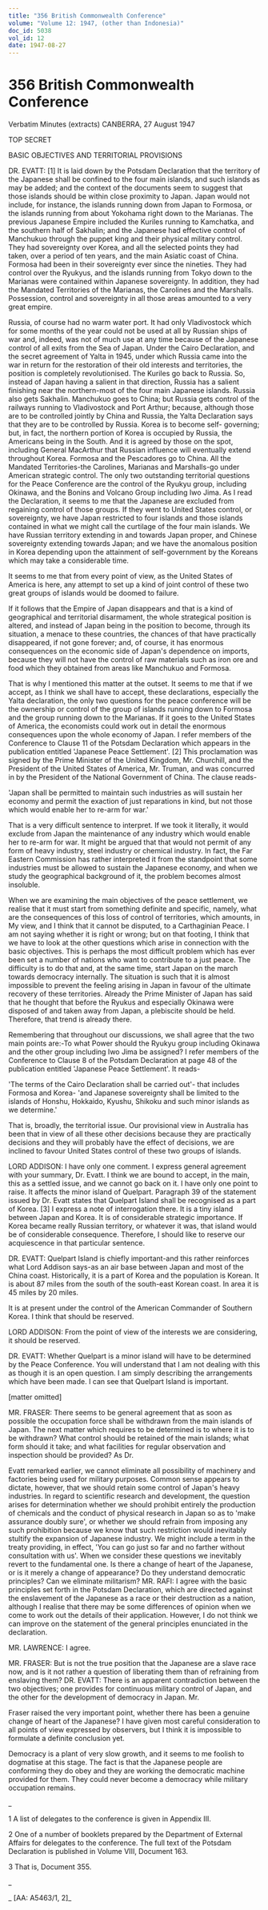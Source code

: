 ```yaml
---
title: "356 British Commonwealth Conference"
volume: "Volume 12: 1947, (other than Indonesia)"
doc_id: 5038
vol_id: 12
date: 1947-08-27
---
```


# 356 British Commonwealth Conference

Verbatim Minutes (extracts) CANBERRA, 27 August 1947

TOP SECRET

BASIC OBJECTIVES AND TERRITORIAL PROVISIONS

DR. EVATT: [1] It is laid down by the Potsdam Declaration that the territory of the Japanese shall be confined to the four main islands, and such islands as may be added; and the context of the documents seem to suggest that those islands should be within close proximity to Japan. Japan would not include, for instance, the islands running down from Japan to Formosa, or the islands running from about Yokohama right down to the Marianas. The previous Japanese Empire included the Kuriles running to Kamchatka, and the southern half of Sakhalin; and the Japanese had effective control of Manchukuo through the puppet king and their physical military control. They had sovereignty over Korea, and all the selected points they had taken, over a period of ten years, and the main Asiatic coast of China. Formosa had been in their sovereignty ever since the nineties. They had control over the Ryukyus, and the islands running from Tokyo down to the Marianas were contained within Japanese sovereignty. In addition, they had the Mandated Territories of the Marianas, the Carolines and the Marshalls. Possession, control and sovereignty in all those areas amounted to a very great empire.

Russia, of course had no warm water port. It had only Vladivostock which for some months of the year could not be used at all by Russian ships of war and, indeed, was not of much use at any time because of the Japanese control of all exits from the Sea of Japan. Under the Cairo Declaration, and the secret agreement of Yalta in 1945, under which Russia came into the war in return for the restoration of their old interests and territories, the position is completely revolutionised. The Kuriles go back to Russia. So, instead of Japan having a salient in that direction, Russia has a salient finishing near the northern-most of the four main Japanese islands. Russia also gets Sakhalin. Manchukuo goes to China; but Russia gets control of the railways running to Vladivostock and Port Arthur; because, although those are to be controlled jointly by China and Russia, the Yalta Declaration says that they are to be controlled by Russia. Korea is to become self- governing; but, in fact, the northern portion of Korea is occupied by Russia, the Americans being in the South. And it is agreed by those on the spot, including General MacArthur that Russian influence will eventually extend throughout Korea. Formosa and the Pescadores go to China. All the Mandated Territories-the Carolines, Marianas and Marshalls-go under American strategic control. The only two outstanding territorial questions for the Peace Conference are the control of the Ryukyu group, including Okinawa, and the Bonins and Volcano Group including Iwo Jima. As I read the Declaration, it seems to me that the Japanese are excluded from regaining control of those groups. If they went to United States control, or sovereignty, we have Japan restricted to four islands and those islands contained in what we might call the curtilage of the four main islands. We have Russian territory extending in and towards Japan proper, and Chinese sovereignty extending towards Japan; and we have the anomalous position in Korea depending upon the attainment of self-government by the Koreans which may take a considerable time.

It seems to me that from every point of view, as the United States of America is here, any attempt to set up a kind of joint control of these two great groups of islands would be doomed to failure.

If it follows that the Empire of Japan disappears and that is a kind of geographical and territorial disarmament, the whole strategical position is altered, and instead of Japan being in the position to become, through its situation, a menace to these countries, the chances of that have practically disappeared, if not gone forever; and, of course, it has enormous consequences on the economic side of Japan's dependence on imports, because they will not have the control of raw materials such as iron ore and food which they obtained from areas like Manchukuo and Formosa.

That is why I mentioned this matter at the outset. It seems to me that if we accept, as I think we shall have to accept, these declarations, especially the Yalta declaration, the only two questions for the peace conference will be the ownership or control of the group of islands running down to Formosa and the group running down to the Marianas. If it goes to the United States of America, the economists could work out in detail the enormous consequences upon the whole economy of Japan. I refer members of the Conference to Clause 11 of the Potsdam Declaration which appears in the publication entitled 'Japanese Peace Settlement'. [2] This proclamation was signed by the Prime Minister of the United Kingdom, Mr. Churchill, and the President of the United States of America, Mr. Truman, and was concurred in by the President of the National Government of China. The clause reads-

'Japan shall be permitted to maintain such industries as will sustain her economy and permit the exaction of just reparations in kind, but not those which would enable her to re-arm for war.'

That is a very difficult sentence to interpret. If we took it literally, it would exclude from Japan the maintenance of any industry which would enable her to re-arm for war. It might be argued that that would not permit of any form of heavy industry, steel industry or chemical industry. In fact, the Far Eastern Commission has rather interpreted it from the standpoint that some industries must be allowed to sustain the Japanese economy, and when we study the geographical background of it, the problem becomes almost insoluble.

When we are examining the main objectives of the peace settlement, we realise that it must start from something definite and specific, namely, what are the consequences of this loss of control of territories, which amounts, in My view, and I think that it cannot be disputed, to a Carthaginian Peace. I am not saying whether it is right or wrong; but on that footing, I think that we have to look at the other questions which arise in connection with the basic objectives. This is perhaps the most difficult problem which has ever been set a number of nations who want to contribute to a just peace. The difficulty is to do that and, at the same time, start Japan on the march towards democracy internally. The situation is such that it is almost impossible to prevent the feeling arising in Japan in favour of the ultimate recovery of these territories. Already the Prime Minister of Japan has said that he thought that before the Ryukus and especially Okinawa were disposed of and taken away from Japan, a plebiscite should be held. Therefore, that trend is already there.

Remembering that throughout our discussions, we shall agree that the two main points are:-To what Power should the Ryukyu group including Okinawa and the other group including Iwo Jima be assigned? I refer members of the Conference to Clause 8 of the Potsdam Declaration at page 48 of the publication entitled 'Japanese Peace Settlement'. It reads-

'The terms of the Cairo Declaration shall be carried out'- that includes Formosa and Korea- 'and Japanese sovereignty shall be limited to the islands of Honshu, Hokkaido, Kyushu, Shikoku and such minor islands as we determine.'

That is, broadly, the territorial issue. Our provisional view in Australia has been that in view of all these other decisions because they are practically decisions and they will probably have the effect of decisions, we are inclined to favour United States control of these two groups of islands.

LORD ADDISON: I have only one comment. I express general agreement with your summary, Dr. Evatt. I think we are bound to accept, in the main, this as a settled issue, and we cannot go back on it. I have only one point to raise. It affects the minor island of Quelpart. Paragraph 39 of the statement issued by Dr. Evatt states that Quelpart Island shall be recognised as a part of Korea. [3] I express a note of interrogation there. It is a tiny island between Japan and Korea. It is of considerable strategic importance. If Korea became really Russian territory, or whatever it was, that island would be of considerable consequence. Therefore, I should like to reserve our acquiescence in that particular sentence.

DR. EVATT: Quelpart Island is chiefly important-and this rather reinforces what Lord Addison says-as an air base between Japan and most of the China coast. Historically, it is a part of Korea and the population is Korean. It is about 87 miles from the south of the south-east Korean coast. In area it is 45 miles by 20 miles.

It is at present under the control of the American Commander of Southern Korea. I think that should be reserved.

LORD ADDISON: From the point of view of the interests we are considering, it should be reserved.

DR. EVATT: Whether Quelpart is a minor island will have to be determined by the Peace Conference. You will understand that I am not dealing with this as though it is an open question. I am simply describing the arrangements which have been made. I can see that Quelpart Island is important.

[matter omitted]

MR. FRASER: There seems to be general agreement that as soon as possible the occupation force shall be withdrawn from the main islands of Japan. The next matter which requires to be determined is to where it is to be withdrawn? What control should be retained of the main islands; what form should it take; and what facilities for regular observation and inspection should be provided? As Dr.

Evatt remarked earlier, we cannot eliminate all possibility of machinery and factories being used for military purposes. Common sense appears to dictate, however, that we should retain some control of Japan's heavy industries. In regard to scientific research and development, the question arises for determination whether we should prohibit entirely the production of chemicals and the conduct of physical research in Japan so as to 'make assurance doubly sure', or whether we should refrain from imposing any such prohibition because we know that such restriction would inevitably stultify the expansion of Japanese industry. We might include a term in the treaty providing, in effect, 'You can go just so far and no farther without consultation with us'. When we consider these questions we inevitably revert to the fundamental one. Is there a change of heart of the Japanese, or is it merely a change of appearance? Do they understand democratic principles? Can we eliminate militarism? MR. RAFI: I agree with the basic principles set forth in the Potsdam Declaration, which are directed against the enslavement of the Japanese as a race or their destruction as a nation, although I realise that there may be some differences of opinion when we come to work out the details of their application. However, I do not think we can improve on the statement of the general principles enunciated in the declaration.

MR. LAWRENCE: I agree.

MR. FRASER: But is not the true position that the Japanese are a slave race now, and is it not rather a question of liberating them than of refraining from enslaving them? DR. EVATT: There is an apparent contradiction between the two objectives; one provides for continuous military control of Japan, and the other for the development of democracy in Japan. Mr.

Fraser raised the very important point, whether there has been a genuine change of heart of the Japanese? I have given most careful consideration to all points of view expressed by observers, but I think it is impossible to formulate a definite conclusion yet.

Democracy is a plant of very slow growth, and it seems to me foolish to dogmatise at this stage. The fact is that the Japanese people are conforming they do obey and they are working the democratic machine provided for them. They could never become a democracy while military occupation remains.

_

1 A list of delegates to the conference is given in Appendix III.

2 One of a number of booklets prepared by the Department of External Affairs for delegates to the conference. The full text of the Potsdam Declaration is published in Volume VIII, Document 163.

3 That is, Document 355.

_

_ [AA: A5463/1, 2]_
